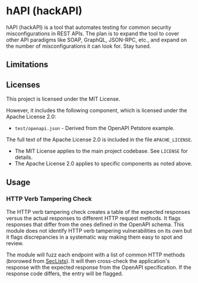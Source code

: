 # hAPI (hackAPI)
hAPI (hackAPI) is a tool that automates testing for common security misconfigurations in REST APIs. The plan is to expand the tool to cover other API paradigms like SOAP, GraphQL, JSON-RPC, etc., and expand on the number of misconfigurations it can look for. Stay tuned.

## Limitations

## Licenses
This project is licensed under the MIT License.

However, it includes the following component, which is licensed under the Apache License 2.0:

- `test/openapi.json` - Derived from the OpenAPI Petstore example.

The full text of the Apache License 2.0 is included in the file `APACHE_LICENSE`.

- The MIT License applies to the main project codebase. See `LICENSE` for details.
- The Apache License 2.0 applies to specific components as noted above. 

## Usage


### HTTP Verb Tampering Check

The HTTP verb tampering check creates a table of the expected responses versus the actual responses to different HTTP request methods. It flags responses that differ from the ones defined in the OpenAPI schema. This module does not identify HTTP verb tampering vulnerabilities on its own but it flags discrepancies in a systematic way making them easy to spot and review. 

The module will fuzz each endpoint with a list of common HTTP methods (brorowed from [SecLists](https://github.com/danielmiessler/SecLists/blob/master/Fuzzing/http-request-methods.txt)). It will then cross-check the application's response with the expected response from the OpenAPI specification. If the response code differs, the entry will be flagged. 